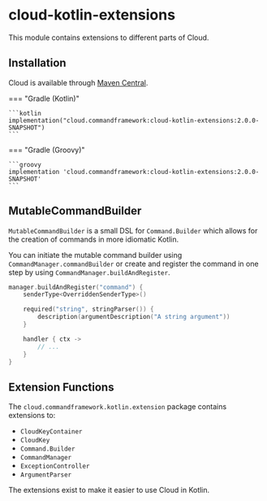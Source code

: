 # cloud-kotlin-extensions

This module contains extensions to different parts of Cloud.

## Installation

Cloud is available through [Maven Central](https://search.maven.org/search?q=cloud.commandframework).

<!-- prettier-ignore -->
=== "Gradle (Kotlin)"

    ```kotlin
    implementation("cloud.commandframework:cloud-kotlin-extensions:2.0.0-SNAPSHOT")
    ```

=== "Gradle (Groovy)"

    ```groovy
    implementation 'cloud.commandframework:cloud-kotlin-extensions:2.0.0-SNAPSHOT'
    ```

## MutableCommandBuilder

`MutableCommandBuilder` is a small DSL for `Command.Builder` which allows for the creation of commands
in more idiomatic Kotlin.

You can initiate the mutable command builder using `CommandManager.commandBuilder` or
create and register the command in one step by using `CommandManager.buildAndRegister`.

```kotlin title="Example MutableCommandBuilder usage"
manager.buildAndRegister("command") {
    senderType<OverriddenSenderType>()

    required("string", stringParser()) {
        description(argumentDescription("A string argument"))
    }

    handler { ctx ->
        // ...
    }
}
```

## Extension Functions

The `cloud.commandframework.kotlin.extension` package contains extensions to:

- `CloudKeyContainer`
- `CloudKey`
- `Command.Builder`
- `CommandManager`
- `ExceptionController`
- `ArgumentParser`

The extensions exist to make it easier to use Cloud in Kotlin.
